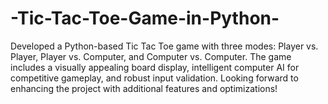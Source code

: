 # -Tic-Tac-Toe-Game-in-Python-
Developed a Python-based Tic Tac Toe game with three modes: Player vs. Player, Player vs. Computer, and Computer vs. Computer. The game includes a visually appealing board display, intelligent computer AI for competitive gameplay, and robust input validation. Looking forward to enhancing the project with additional features and optimizations!

